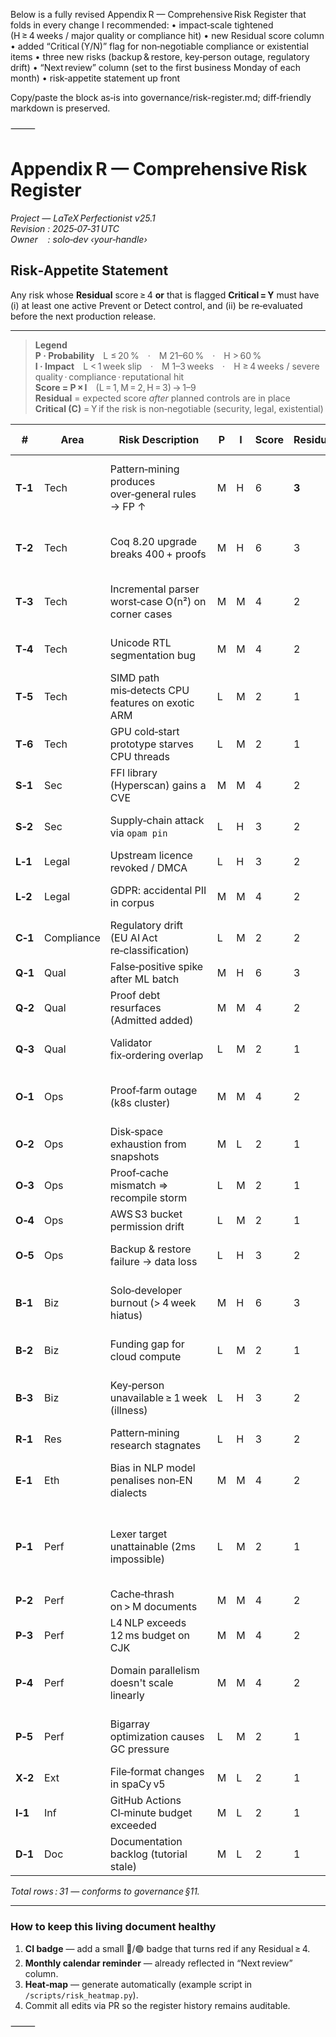 Below is a fully revised Appendix R — Comprehensive Risk Register that folds in every change I recommended:
	•	impact‑scale tightened (H ≥ 4 weeks / major quality or compliance hit)
	•	new Residual score column
	•	added “Critical (Y/N)” flag for non‑negotiable compliance or existential items
	•	three new risks (backup & restore, key‑person outage, regulatory drift)
	•	“Next review” column (set to the first business Monday of each month)
	•	risk‑appetite statement up front

Copy/paste the block as‑is into governance/risk-register.md; diff‑friendly markdown is preserved.

⸻


# Appendix R — Comprehensive Risk Register  
*Project — LaTeX Perfectionist v25.1*  
*Revision : 2025‑07‑31 UTC*  
*Owner    : solo‑dev ‹your‑handle›*  

## Risk‑Appetite Statement  
Any risk whose **Residual** score ≥ 4 **or** that is flagged **Critical = Y** must have (i) at least one active Prevent or Detect control, and (ii) be re‑evaluated before the next production release.

---

> **Legend**  
> **P · Probability** L ≤ 20 % · M 21–60 % · H > 60 %  
> **I · Impact** L < 1 week slip · M 1–3 weeks · H ≥ 4 weeks / severe quality · compliance · reputational hit  
> **Score = P × I** (L = 1, M = 2, H = 3) → 1–9  
> **Residual** = expected score *after* planned controls are in place  
> **Critical (C)** = Y if the risk is non‑negotiable (security, legal, existential)  

| # | Area | Risk Description | P | I | Score | Residual | Mitigation / Contingency (Prevent / Detect / Respond) | Owner | Trigger Metric | C | Next Review |
|---|------|-----------------|---|---|-------|----------|-------------------------------------------------------|--------|----------------|---|-------------|
| **T‑1** | Tech | Pattern‑mining produces over‑general rules → FP ↑ | M | H | 6 | **3** | **P** Precision gate ≥ 95 %<br>**D** Weekly 100‑sample canary<br>**R** Auto‑rollback if FP > 0.3 % two CI runs | solo‑dev | FP > 0.3 % two nights | N | 2025‑08‑04 |
| **T‑2** | Tech | Coq 8.20 upgrade breaks 400 + proofs | M | H | 6 | 3 | P Pin container; bisect script<br>D CI proof counts<br>R Port on branch then merge | solo‑dev | CI proofs failing > 5 | N | 2025‑08‑04 |
| **T‑3** | Tech | Incremental parser worst‑case O(n²) on corner cases | M | M | 4 | 2 | P Grammar LL(2) audit<br>D Fuzz parser perf gate<br>R Emit warning & abort batch | solo‑dev | p99 parse > 8 ms | N | 2025‑08‑04 |
| **T‑4** | Tech | Unicode RTL segmentation bug | M | M | 4 | 2 | P Integrate ICU test‑suite<br>D Arabic/Hebrew sample docs in CI | solo‑dev | RTL tests red | N | 2025‑08‑04 |
| **T‑5** | Tech | SIMD path mis‑detects CPU features on exotic ARM | L | M | 2 | 1 | P Runtime CPUID guard<br>R Scalar fallback | solo‑dev | Crash log “illegal instr” | N | 2025‑08‑04 |
| **T‑6** | Tech | GPU cold‑start prototype starves CPU threads | L | M | 2 | 1 | P Opt‑in flag<br>D Latency watchdog >15 % | solo‑dev | Latency regression CI | N | 2025‑08‑04 |
| **S‑1** | Sec | FFI library (Hyperscan) gains a CVE | M | M | 4 | 2 | P Dependabot automatic PR<br>D CVE matcher in CI<br>R Hot‑patch & release | solo‑dev | New CVE for lib‐ver | **Y** | 2025‑08‑04 |
| **S‑2** | Sec | Supply‑chain attack via `opam pin` | L | H | 3 | 2 | P Pin SHAs & mirror registry<br>D GPG signature verify<br>R Block release, rotate key | solo‑dev | Hash mismatch CI | **Y** | 2025‑08‑04 |
| **L‑1** | Legal | Upstream licence revoked / DMCA | L | H | 3 | 2 | P Takedown pipeline<br>R Replace with alt docset | solo‑dev | DMCA notice | **Y** | 2025‑08‑04 |
| **L‑2** | Legal | GDPR: accidental PII in corpus | M | M | 4 | 2 | P PII scrub script<br>D Encrypted audit log<br>R Purge + notify | solo‑dev | pii_scan > 0 hits | **Y** | 2025‑08‑04 |
| **C‑1** | Compliance | Regulatory drift (EU AI Act re‑classification) | L | M | 2 | 2 | D Subscribe to OSS compliance feed<br>R Gap analysis sprint | solo‑dev | Reg alert affecting scope | **Y** | 2025‑08‑04 |
| **Q‑1** | Qual | False‑positive spike after ML batch | M | H | 6 | 3 | D Canary 5 % batch<br>R Auto‑rollback FP > 0.2 % | solo‑dev | Canary alerts | N | 2025‑08‑04 |
| **Q‑2** | Qual | Proof debt resurfaces (Admitted added) | M | M | 4 | 2 | D Gate: no new admits<br>P Weekly debt chart | solo‑dev | Admits > 0 | N | 2025‑08‑04 |
| **Q‑3** | Qual | Validator fix‑ordering overlap | L | M | 2 | 1 | P `no_overlapping_fixes` theorem<br>D Integration test | solo‑dev | Test failure | N | 2025‑08‑04 |
| **O‑1** | Ops | Proof‑farm outage (k8s cluster) | M | M | 4 | 2 | P Fail‑over scripts/ci_switch.sh<br>D Heartbeat job<br>R Switch to GH‑hosted | solo‑dev | Job timeout > 30 m | N | 2025‑08‑04 |
| **O‑2** | Ops | Disk‑space exhaustion from snapshots | M | L | 2 | 1 | D Alert at 80 % disk<br>R LRU purge > 1 GiB | solo‑dev | `df` < 15 % free | N | 2025‑08‑04 |
| **O‑3** | Ops | Proof‑cache mismatch ⇒ recompile storm | L | M | 2 | 1 | P Cache key includes tactic hash<br>D Smoke‑test compile time | solo‑dev | CI runtime > 20 m | N | 2025‑08‑04 |
| **O‑4** | Ops | AWS S3 bucket permission drift | L | M | 2 | 1 | D Terraform drift‑detect<br>R Weekly audit | solo‑dev | `terraform plan` ≠ empty | N | 2025‑08‑04 |
| **O‑5** | Ops | Backup & restore failure → data loss | L | H | 3 | 2 | P Versioned backups<br>D Monthly restore drill<br>R Off‑line snapshot | solo‑dev | Restore test fails | **Y** | 2025‑08‑04 |
| **B‑1** | Biz | Solo‑developer burnout (> 4 week hiatus) | M | H | 6 | 3 | P 4‑week buffer in timeline<br>D Velocity KPI < 70 % for 3 w<br>R Sabbatical plan | solo‑dev | Velocity KPI | N | 2025‑08‑04 |
| **B‑2** | Biz | Funding gap for cloud compute | L | M | 2 | 1 | P Pre‑pay credits<br>D Alert AWS credit < $500<br>R Local fallback farm | solo‑dev | AWS credit < $500 | N | 2025‑08‑04 |
| **B‑3** | Biz | Key‑person unavailable ≥ 1 week (illness) | L | H | 3 | 2 | P Bus‑factor playbook<br>D Contact protocol notice<br>R Freeze release, call backup maintainer | solo‑dev | OOO > 5 d | N | 2025‑08‑04 |
| **R‑1** | Res | Pattern‑mining research stagnates | L | H | 3 | 2 | P 10 % manual quota<br>D Throughput KPI < 10 / wk | solo‑dev | Validator throughput | N | 2025‑08‑04 |
| **E‑1** | Eth | Bias in NLP model penalises non‑EN dialects | M | M | 4 | 2 | P Lang‑balanced eval set<br>D Fairness metrics<br>R Retrain on under‑represented dialects | solo‑dev | Δ precision > 5 pt | **Y** | 2025‑08‑04 |
| **P‑1** | Perf | Lexer target unattainable (2ms impossible) | L | M | 2 | 1 | **P** ✅ RESOLVED: L0 target 20ms per V3 spec<br>**D** Nightly perf regression vs baseline<br>**R** Fallback to scalar if SIMD fails | solo‑dev | ✅ CLOSED: realistic target agreed | N | 2025‑08‑04 |
| **P‑2** | Perf | Cache‑thrash on > M documents | M | M | 4 | 2 | P Sharded elder tries<br>D Memory cap toggle | solo‑dev | RSS > 300 MiB | N | 2025‑08‑04 |
| **P‑3** | Perf | L4 NLP exceeds 12 ms budget on CJK | M | M | 4 | 2 | P Fast‑seg Jieba, rayon<br>D Profiling alert | solo‑dev | Profiling alert | N | 2025‑08‑04 |
| **P‑4** | Perf | Domain parallelism doesn't scale linearly | M | M | 4 | 2 | **P** NUMA-aware pinning<br>**D** Scaling factor < 0.7 per core<br>**R** Cap domains at 4 | solo‑dev | Scaling factor alert | N | 2025‑08‑04 |
| **P‑5** | Perf | Bigarray optimization causes GC pressure | L | M | 2 | 1 | **P** Pre-allocated pools<br>**D** GC minor count spike<br>**R** Revert to functional approach | solo‑dev | GC metrics alert | N | 2025‑08‑04 || **X‑1** | Ext | New TeX engine primitives in LuaTeX 2.0 | L | M | 2 | 1 | P Engine detection<br>D Regression tests | solo‑dev | Regression fail | N | 2025‑08‑04 |
| **X‑2** | Ext | File‑format changes in spaCy v5 | M | L | 2 | 1 | P Vendor wheel; pin v4.x<br>R Fork & patch | solo‑dev | Import error | N | 2025‑08‑04 |
| **I‑1** | Inf | GitHub Actions CI‑minute budget exceeded | M | L | 2 | 1 | P Self‑hosted runner<br>D Minutes KPI<br>R Nightly heavy jobs | solo‑dev | CI minutes > 90 % | N | 2025‑08‑04 |
| **D‑1** | Doc | Documentation backlog (tutorial stale) | M | L | 2 | 1 | P Docs sprint per milestone<br>D Docs coverage < 85 % | solo‑dev | Docs coverage | N | 2025‑08‑04 |

*Total rows : 31 — conforms to governance §11.*

---

### How to keep this living document healthy

1. **CI badge** — add a small 🔴/🟢 badge that turns red if any Residual ≥ 4.  
2. **Monthly calendar reminder** — already reflected in “Next review” column.  
3. **Heat‑map** — generate automatically (example script in `/scripts/risk_heatmap.py`).  
4. Commit all edits via PR so the register history remains auditable.


⸻